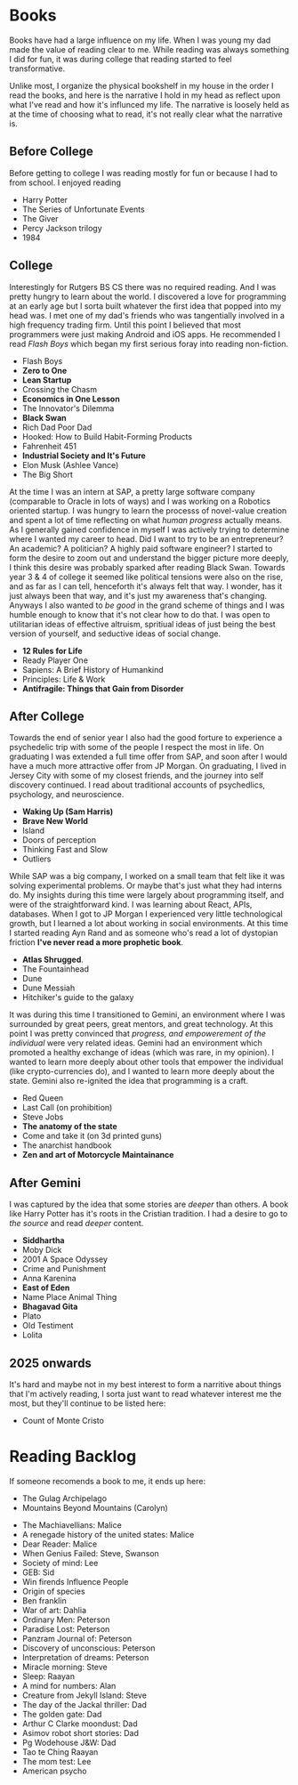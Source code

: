 # Books

Books have had a large influence on my life. When I was young my dad made the value of reading clear to me. While reading was always something I did for fun, it was during college that reading started to feel transformative.

Unlike most, I organize the physical bookshelf in my house in the order I read the books, and here is the narrative I hold in my head as reflect upon what I've read and how it's influnced my life. The narrative is loosely held as at the time of choosing what to read, it's not really clear what the narrative is.

## Before College

Before getting to college I was reading mostly for fun or because I had to from school. I enjoyed reading 
- Harry Potter
- The Series of Unfortunate Events
- The Giver
- Percy Jackson trilogy
- 1984

## College

Interestingly for Rutgers BS CS there was no required reading. And I was pretty hungry to learn about the world. I discovered a love for programming at an early age but I sorta built whatever the first idea that popped into my head was. I met one of my dad's friends who was tangentially involved in a high frequency trading firm. Until this point I believed that most programmers were just making Android and iOS apps. He recommended I read *Flash Boys* which began my first serious foray into reading non-fiction.

* Flash Boys
* **Zero to One**
* **Lean Startup**
* Crossing the Chasm
* **Economics in One Lesson**
* The Innovator's Dilemma
* **Black Swan**
* Rich Dad Poor Dad
* Hooked: How to Build Habit-Forming Products
* Fahrenheit 451
* **Industrial Society and It's Future**
* Elon Musk (Ashlee Vance)
* The Big Short

At the time I was an intern at SAP, a pretty large software company (comparable to Oracle in lots of ways) and I was working on a Robotics oriented startup. I was hungry to learn the processs of novel-value creation and spent a lot of time reflecting on what *human progress* actually means. As I generally gained confidence in myself I was actively trying to determine where I wanted my career to head. Did I want to try to be an entrepreneur? An academic? A politician? A highly paid software engineer?
I started to form the desire to zoom out and understand the bigger picture more deeply, I think this desire was probably sparked after reading Black Swan.
Towards year 3 & 4 of college it seemed like political tensions were also on the rise, and as far as I can tell, henceforth it's always felt that way. I wonder, has it just always been that way, and it's just my awareness that's changing. Anyways I also wanted to *be good* in the grand scheme of things and I was humble enough to know that it's not clear how to do that. 
I was open to utilitarian ideas of effective altruism, spritiual ideas of just being the best version of yourself, and seductive ideas of social change.

- **12 Rules for Life**
- Ready Player One
- Sapiens: A Brief History of Humankind
- Principles: Life & Work
- **Antifragile: Things that Gain from Disorder**

## After College

Towards the end of senior year I also had the good forture to experience a psychedelic trip with some of the people I respect the most in life. On graduating I was extended a full time offer from SAP, and soon after I would have a much more attractive offer from JP Morgan.
On graduating, I lived in Jersey City with some of my closest friends, and the journey into self discovery continued. I read about traditional accounts of psychedlics, psychology, and neuroscience.

+ **Waking Up (Sam Harris)**
+ **Brave New World**
+ Island
+ Doors of perception
+ Thinking Fast and Slow
+ Outliers

While SAP was a big company, I worked on a small team that felt like it was solving experimental problems. Or maybe that's just what they had interns do. My insights during this time were largely about programming itself, and were of the straightforward kind. I was learning about React, APIs, databases.
When I got to JP Morgan I experienced very little technological growth, but I learned a lot about working in social environments. At this time I started reading Ayn Rand and as someone who's read a lot of dystopian friction **I've never read a more prophetic book**.

- **Atlas Shrugged**.
- The Fountainhead
- Dune
- Dune Messiah
- Hitchiker's guide to the galaxy

It was during this time I transitioned to Gemini, an environment where I was surrounded by great peers, great mentors, and great technology. At this point I was pretty convinced that *progress, and empowerement of the individual* were very related ideas. Gemini had an environment which promoted a healthy exchange of ideas (which was rare, in my opinion). I wanted to learn more deeply about other tools that empower the individual (like crypto-currencies do), and I wanted to learn more deeply about the state.
Gemini also re-ignited the idea that programming is a craft.

- Red Queen
- Last Call (on prohibition)
- Steve Jobs
- **The anatomy of the state**
- Come and take it (on 3d printed guns)
- The anarchist handbook
- **Zen and art of Motorcycle Maintainance**

## After Gemini

I was captured by the idea that some stories are *deeper* than others. A book like Harry Potter has it's roots in the Cristian tradition. I had a desire to go to *the source* and read *deeper* content.

- **Siddhartha**
- Moby Dick
- 2001 A Space Odyssey
- Crime and Punishment
- Anna Karenina
- **East of Eden**
- Name Place Animal Thing
- **Bhagavad Gita**
- Plato
- Old Testiment
- Lolita

## 2025 onwards

It's hard and maybe not in my best interest to form a narritive about things that I'm actively reading, I sorta just want to read whatever interest me the most, but they'll continue to be listed here:
- Count of Monte Cristo

# Reading Backlog
If someone recomends a book to me, it ends up here:

- The Gulag Archipelago
- Mountains Beyond Mountains (Carolyn)
+ The Machiavellians: Malice
+ A renegade history of the united states: Malice
+ Dear Reader: Malice
+ When Genius Failed: Steve, Swanson
+ Society of mind: Lee
+ GEB: Sid
+ Win firends Influence People
+ Origin of species
+ Ben franklin
+ War of art: Dahlia
+ Ordinary Men: Peterson
+ Paradise Lost: Peterson
+ Panzram Journal of: Peterson
+ Discovery of unconscious: Peterson
+ Interpretation of dreams: Peterson
+ Miracle morning: Steve
+ Sleep: Raayan
+ A mind for numbers: Alan
+ Creature from Jekyll Island: Steve
+ The day of the Jackal thriller: Dad
+ The golden gate: Dad
+ Arthur C Clarke moondust: Dad
+ Asimov robot short stories: Dad
+ Pg Wodehouse J&W: Dad
+ Tao te Ching Raayan 
+ The mom test: Lee
+ American psycho 